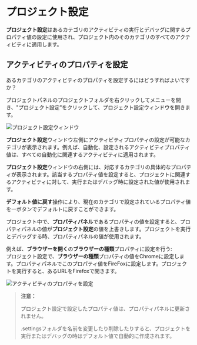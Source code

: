 # プロジェクト設定

**プロジェクト設定**はあるカテゴリのアクティビティの実行とデバッグに関するプロパティ値の設定に使用され、プロジェクト内のそのカテゴリのすべてのアクティビティに適用します。

## アクティビティのプロパティを設定

あるカテゴリのアクティビティのプロパティを設定するにはどうすればよいですか？

プロジェクトパネルのプロジェクトフォルダを右クリックしてメニューを開き、"プロジェクト設定"をクリックして、プロジェクト設定ウィンドウを開きます。

![プロジェクト設定ウィンドウ](https://docimages.blob.core.chinacloudapi.cn/images/Studio/typeOfWorkflow/itemsettings20201019.png)

**プロジェクト設定**ウィンドウ左側にアクティビティプロパティの設定が可能なカテゴリが表示されます。例えば、自動化、設定されるアクティビティプロパティ値は、すべての自動化に関連するアクティビティに適用されます。

**プロジェクト設定**ウィンドウの右側には、対応するカテゴリの具体的なプロパティが表示されます。該当するプロパティ値を設定すると、プロジェクトに関連するアクティビティに対して、実行またはデバッグ時に設定された値が使用されます。

**デフォルト値に戻す**操作により、現在のカテゴリで設定されているプロパティ値を一ボタンでデフォルトに戻すことができます。

プロジェクト中で、**プロパティパネル**であるプロパティの値を設定すると、プロパティパネルの値が**プロジェクト設定**の値を上書きします。プロジェクトを実行とデバッグする時、プロパティパネルの値が使用されます。

例えば、**ブラウザーを開く**の**ブラウザーの種類**プロパティに設定を行う:</br>
プロジェクト設定で、**ブラウザーの種類**プロパティの値をChromeに設定します。プロパティパネルでこのプロパティ値をFireFoxに設定します。プロジェクトを実行すると、あるURLをFirefoxで開きます。

![アクティビティのプロパティを設定](https://docimages.blob.core.chinacloudapi.cn/images/Studio/automationProject/projectSettings/settingValue.png)

> **注意：**
>
> プロジェクト設定で設定したプロパティ値は、プロパティパネルに更新されません。
>
> .settingsフォルダを名前を変更したり削除したりすると、プロジェクトを実行またはデバッグの時はデフォルト値で自動的に作成されます。
